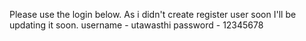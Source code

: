 Please use the login below. As i didn't create register user soon I'll be updating it soon.
username - utawasthi 
password - 12345678
